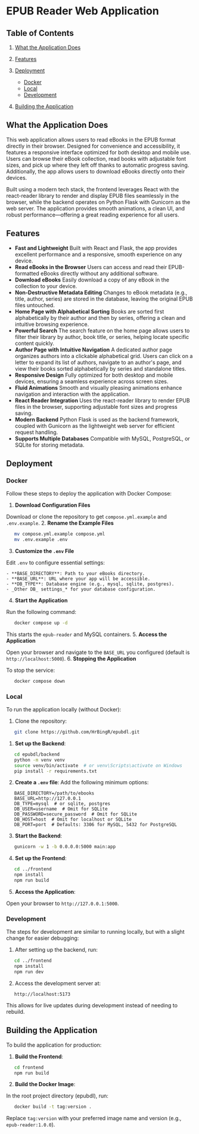 # EPUB Reader Web Application
## Table of Contents
1. [What the Application Does]()
2. [Features]()
3. [Deployment]()
    - [Docker]()
    - [Local]()
    - [Development]()

4. [Building the Application]()

## What the Application Does
This web application allows users to read eBooks in the EPUB format directly in their browser. Designed for convenience and accessibility, it features a responsive interface optimized for both desktop and mobile use. Users can browse their eBook collection, read books with adjustable font sizes, and pick up where they left off thanks to automatic progress saving. Additionally, the app allows users to download eBooks directly onto their devices.  

Built using a modern tech stack, the frontend leverages React with the react-reader library to render and display EPUB files seamlessly in the browser, while the backend operates on Python Flask with Gunicorn as the web server. The application provides smooth animations, a clean UI, and robust performance—offering a great reading experience for all users.
## Features
- **Fast and Lightweight**
Built with React and Flask, the app provides excellent performance and a responsive, smooth experience on any device.
- **Read eBooks in the Browser**
Users can access and read their EPUB-formatted eBooks directly without any additional software.
- **Download eBooks**
Easily download a copy of any eBook in the collection to your device.
- **Non-Destructive Metadata Editing**
Changes to eBook metadata (e.g., title, author, series) are stored in the database, leaving the original EPUB files untouched.
- **Home Page with Alphabetical Sorting**
Books are sorted first alphabetically by their author and then by series, offering a clean and intuitive browsing experience.
- **Powerful Search**
The search feature on the home page allows users to filter their library by author, book title, or series, helping locate specific content quickly.
- **Author Page with Intuitive Navigation**
A dedicated author page organizes authors into a clickable alphabetical grid. Users can click on a letter to expand its list of authors, navigate to an author's page, and view their books sorted alphabetically by series and standalone titles.
- **Responsive Design**
Fully optimized for both desktop and mobile devices, ensuring a seamless experience across screen sizes.
- **Fluid Animations**
Smooth and visually pleasing animations enhance navigation and interaction with the application.
- **React Reader Integration**
Uses the react-reader library to render EPUB files in the browser, supporting adjustable font sizes and progress saving.
- **Modern Backend**
Python Flask is used as the backend framework, coupled with Gunicorn as the lightweight web server for efficient request handling.
- **Supports Multiple Databases**
Compatible with MySQL, PostgreSQL, or SQLite for storing metadata.

## Deployment
### Docker
Follow these steps to deploy the application with Docker Compose:
1. **Download Configuration Files**

Download or clone the repository to get `compose.yml.example` and `.env.example`.
2. **Rename the Example Files**
``` bash
   mv compose.yml.example compose.yml
   mv .env.example .env
```
3. **Customize the `.env` File**

Edit `.env` to configure essential settings:

    - **BASE_DIRECTORY**: Path to your eBooks directory.
    - **BASE_URL**: URL where your app will be accessible.
    - **DB_TYPE**: Database engine (e.g., mysql, sqlite, postgres).
    - _Other DB_ settings_* for your database configuration.

4. **Start the Application**

Run the following command:
``` bash
   docker compose up -d
```
This starts the `epub-reader` and MySQL containers.
5. **Access the Application**

Open your browser and navigate to the `BASE_URL` you configured (default is `http://localhost:5000`).
6. **Stopping the Application**

To stop the service:
``` bash
   docker compose down
```

### Local
To run the application locally (without Docker):
1. Clone the repository:
``` bash
   git clone https://github.com/HrBingR/epubdl.git
```
1. **Set up the Backend**:
``` bash
   cd epubdl/backend
   python -m venv venv
   source venv/bin/activate  # or venv\Scripts\activate on Windows
   pip install -r requirements.txt
```
2. **Create a `.env` file**: Add the following minimum options:
``` plaintext
   BASE_DIRECTORY=/path/to/ebooks
   BASE_URL=http://127.0.0.1
   DB_TYPE=mysql  # or sqlite, postgres
   DB_USER=username  # Omit for SQLite
   DB_PASSWORD=secure_password  # Omit for SQLite
   DB_HOST=host  # Omit for localhost or SQLite
   DB_PORT=port  # Defaults: 3306 for MySQL, 5432 for PostgreSQL
```
3. **Start the Backend**:
``` bash
   gunicorn -w 1 -b 0.0.0.0:5000 main:app
```
4. **Set up the Frontend**:
``` bash
   cd ../frontend
   npm install
   npm run build
```
5. **Access the Application**:

Open your browser to `http://127.0.0.1:5000`.

### Development
The steps for development are similar to running locally, but with a slight change for easier debugging:
1. After setting up the backend, run:
``` bash
   cd ../frontend
   npm install
   npm run dev
```
2. Access the development server at:
``` plaintext
   http://localhost:5173
```
This allows for live updates during development instead of needing to rebuild.
## Building the Application
To build the application for production:
1. **Build the Frontend**:
``` bash
   cd frontend
   npm run build
```
2. **Build the Docker Image**:

In the root project directory (epubdl), run:
``` bash
   docker build -t tag:version .
```
Replace `tag:version` with your preferred image name and version (e.g., `epub-reader:1.0.0`).
